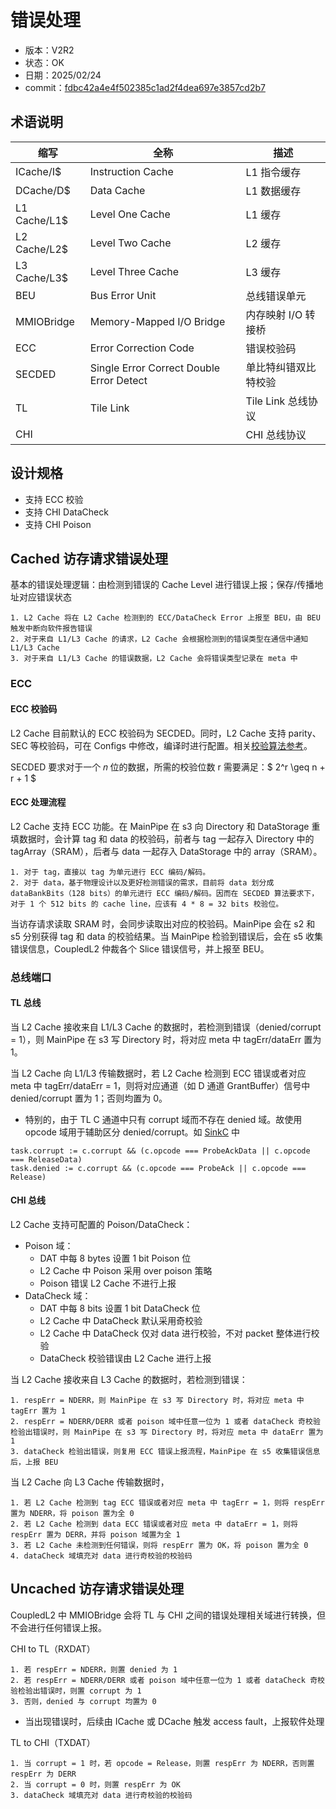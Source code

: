 # 错误处理

- 版本：V2R2
- 状态：OK
- 日期：2025/02/24
- commit：[fdbc42a4e4f502385c1ad2f4dea697e3857cd2b7](https://github.com/OpenXiangShan/CoupledL2/tree/fdbc42a4e4f502385c1ad2f4dea697e3857cd2b7)

## 术语说明

| 缩写 | 全称 | 描述 |
| --- | --- | --- |
| ICache/I$ | Instruction Cache | L1 指令缓存 |
| DCache/D$ | Data Cache | L1 数据缓存 |
| L1 Cache/L1$ | Level One Cache | L1 缓存 |
| L2 Cache/L2$ | Level Two Cache | L2 缓存 |
| L3 Cache/L3$ | Level Three Cache | L3 缓存 |
| BEU | Bus Error Unit | 总线错误单元 |
| MMIOBridge | Memory-Mapped I/O Bridge | 内存映射 I/O 转接桥 |
| ECC | Error Correction Code | 错误校验码 |
| SECDED | Single Error Correct Double Error Detect | 单比特纠错双比特校验 |
| TL | Tile Link | Tile Link 总线协议 |
| CHI | | CHI 总线协议 | 

## 设计规格

- 支持 ECC 校验
- 支持 CHI DataCheck
- 支持 CHI Poison

## Cached 访存请求错误处理

基本的错误处理逻辑：由检测到错误的 Cache Level 进行错误上报；保存/传播地址对应错误状态

    1. L2 Cache 将在 L2 Cache 检测到的 ECC/DataCheck Error 上报至 BEU，由 BEU 触发中断向软件报告错误
    2. 对于来自 L1/L3 Cache 的请求，L2 Cache 会根据检测到的错误类型在通信中通知 L1/L3 Cache
    3. 对于来自 L1/L3 Cache 的错误数据，L2 Cache 会将错误类型记录在 meta 中


### ECC

#### ECC 校验码

L2 Cache 目前默认的 ECC 校验码为 SECDED。同时，L2 Cache 支持 parity、SEC 等校验码，可在 Configs 中修改，编译时进行配置。相关[校验算法参考](https://github.com/OpenXiangShan/Utility/blob/master/src/main/scala/utility/ECC.scala)。

SECDED 要求对于一个 𝑛 位的数据，所需的校验位数 r 需要满足：$ 2^r \geq n + r + 1 $

#### ECC 处理流程

L2 Cache 支持 ECC 功能。在 MainPipe 在 s3 向 Directory 和 DataStorage 重填数据时，会计算 tag 和 data 的校验码，前者与 tag 一起存入 Directory 中的 tagArray（SRAM），后者与 data 一起存入 DataStorage 中的 array（SRAM）。

    1. 对于 tag，直接以 tag 为单元进行 ECC 编码/解码。
    2. 对于 data，基于物理设计以及更好检测错误的需求，目前将 data 划分成 dataBankBits（128 bits）的单元进行 ECC 编码/解码。因而在 SECDED 算法要求下，对于 1 个 512 bits 的 cache line，应该有 4 * 8 = 32 bits 校验位。
    

当访存请求读取 SRAM 时，会同步读取出对应的校验码。MainPipe 会在 s2 和 s5 分别获得 tag 和 data 的校验结果。当 MainPipe 检验到错误后，会在 s5 收集错误信息，CoupledL2 仲裁各个 Slice 错误信号，并上报至 BEU。

### 总线端口

#### TL 总线

当 L2 Cache 接收来自 L1/L3 Cache 的数据时，若检测到错误（denied/corrupt = 1），则 MainPipe 在 s3 写 Directory 时，将对应 meta 中 tagErr/dataErr 置为 1。

当 L2 Cache 向 L1/L3 传输数据时，若 L2 Cache 检测到 ECC 错误或者对应 meta 中 tagErr/dataErr = 1，则将对应通道（如 D 通道 GrantBuffer）信号中 denied/corrupt 置为 1；否则均置为 0。

- 特别的，由于 TL C 通道中只有 corrupt 域而不存在 denied 域。故使用 opcode 域用于辅助区分 denied/corrupt。如 [SinkC](https://github.com/OpenXiangShan/CoupledL2/blob/master/src/main/scala/coupledL2/SinkC.scala) 中
```
task.corrupt := c.corrupt && (c.opcode === ProbeAckData || c.opcode === ReleaseData)
task.denied := c.corrupt && (c.opcode === ProbeAck || c.opcode === Release)
```

#### CHI 总线

L2 Cache 支持可配置的 Poison/DataCheck：
 - Poison 域：
    - DAT 中每 8 bytes 设置 1 bit Poison 位
    - L2 Cache 中 Poison 采用 over poison 策略
    - Poison 错误 L2 Cache 不进行上报
 - DataCheck 域：
    - DAT 中每 8 bits 设置 1 bit DataCheck 位
    - L2 Cache 中 DataCheck 默认采用奇校验
    - L2 Cache 中 DataCheck 仅对 data 进行校验，不对 packet 整体进行校验
    - DataCheck 校验错误由 L2 Cache 进行上报

当 L2 Cache 接收来自 L3 Cache 的数据时，若检测到错误：

    1. respErr = NDERR，则 MainPipe 在 s3 写 Directory 时，将对应 meta 中 tagErr 置为 1
    2. respErr = NDERR/DERR 或者 poison 域中任意一位为 1 或者 dataCheck 奇校验检验出错误时，则 MainPipe 在 s3 写 Directory 时，将对应 meta 中 dataErr 置为 1
    3. dataCheck 检验出错误，则复用 ECC 错误上报流程，MainPipe 在 s5 收集错误信息后，上报 BEU

当 L2 Cache 向 L3 Cache 传输数据时，

    1. 若 L2 Cache 检测到 tag ECC 错误或者对应 meta 中 tagErr = 1，则将 respErr 置为 NDERR，将 poison 置为全 0
    2. 若 L2 Cache 检测到 data ECC 错误或者对应 meta 中 dataErr = 1，则将 respErr 置为 DERR，并将 poison 域置为全 1
    3. 若 L2 Cache 未检测到任何错误，则将 respErr 置为 OK，将 poison 置为全 0
    4. dataCheck 域填充对 data 进行奇校验的校验码


## Uncached 访存请求错误处理

CoupledL2 中 MMIOBridge 会将 TL 与 CHI 之间的错误处理相关域进行转换，但不会进行任何错误上报。

CHI to TL（RXDAT）
    
    1. 若 respErr = NDERR，则置 denied 为 1
    2. 若 respErr = NDERR/DERR 或者 poison 域中任意一位为 1 或者 dataCheck 奇校验检验出错误时，则置 corrupt 为 1
    3. 否则，denied 与 corrupt 均置为 0
- 当出现错误时，后续由 ICache 或 DCache 触发 access fault，上报软件处理


TL to CHI（TXDAT）

    1. 当 corrupt = 1 时，若 opcode = Release，则置 respErr 为 NDERR，否则置 respErr 为 DERR
    2. 当 corrupt = 0 时，则置 respErr 为 OK
    3. dataCheck 域填充对 data 进行奇校验的校验码